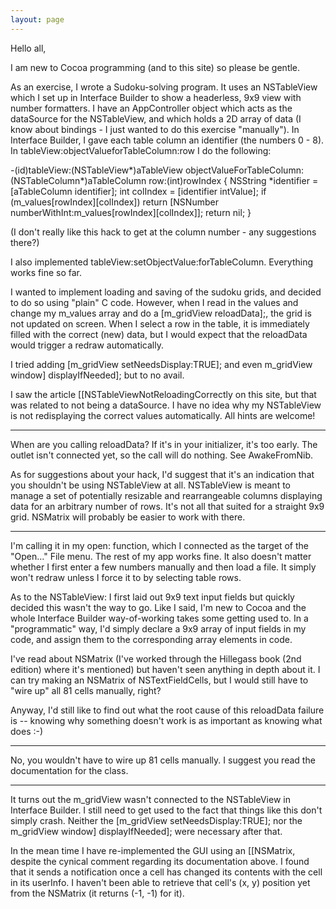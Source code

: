 ```yaml
---
layout: page
---
```


Hello all,

I am new to Cocoa programming (and to this site) so please be gentle.

As an exercise, I wrote a Sudoku-solving program.  It uses an NSTableView which I set up in Interface Builder to show a headerless, 9x9 view with number formatters.  I have an AppController object which acts as the dataSource for the NSTableView, and which holds a 2D array of data (I know about bindings - I just wanted to do this exercise "manually").  In Interface Builder, I gave each table column an identifier (the numbers 0 - 8).  In tableView:objectValueforTableColumn:row I do the following:

    
-(id)tableView:(NSTableView*)aTableView
objectValueForTableColumn:(NSTableColumn*)aTableColumn
		   row:(int)rowIndex
{
	NSString *identifier = [aTableColumn identifier];
	int colIndex = [identifier intValue];
	if (m_values[rowIndex][colIndex])
		return [NSNumber numberWithInt:m_values[rowIndex][colIndex]];
	return nil;
}


(I don't really like this hack to get at the column number - any suggestions there?)

I also implemented tableView:setObjectValue:forTableColumn.  Everything works fine so far.

I wanted to implement loading and saving of the sudoku grids, and decided to do so using "plain" C code.  However, when I read in the values and change my     m_values array and do a     [m_gridView reloadData];, the grid is not updated on screen.  When I select a row in the table, it is immediately filled with the correct (new) data, but I would expect that the reloadData would trigger a redraw automatically.

I tried adding     [m_gridView setNeedsDisplay:TRUE]; and even     m_gridView window] displayIfNeeded]; but to no avail.

I saw the article [[NSTableViewNotReloadingCorrectly on this site, but that was related to not being a dataSource.  I have no idea why my NSTableView is not redisplaying the correct values automatically.  All hints are welcome!

----
When are you calling reloadData? If it's in your initializer, it's too early. The outlet isn't connected yet, so the call will do nothing. See AwakeFromNib.

As for suggestions about your hack, I'd suggest that it's an indication that you shouldn't be using NSTableView at all. NSTableView is meant to manage a set of potentially resizable and rearrangeable columns displaying data for an arbitrary number of rows. It's not all that suited for a straight 9x9 grid. NSMatrix will probably be easier to work with there.

----
I'm calling it in my     open: function, which I connected as the target of the "Open..." File menu.  The rest of my app works fine.  It also doesn't matter whether I first enter a few numbers manually and then load a file.  It simply won't redraw unless I force it to by selecting table rows.

As to the NSTableView: I first laid out 9x9 text input fields but quickly decided this wasn't the way to go.  Like I said, I'm new to Cocoa and the whole Interface Builder way-of-working takes some getting used to.  In a "programmatic" way, I'd simply declare a 9x9 array of input fields in my code, and assign them to the corresponding array elements in code.

I've read about NSMatrix (I've worked through the Hillegass book (2nd edition) where it's mentioned) but haven't seen anything in depth about it.  I can try making an NSMatrix of NSTextFieldCells, but I would still have to "wire up" all 81 cells manually, right?

Anyway, I'd still like to find out what the root cause of this reloadData failure is -- knowing why something doesn't work is as important as knowing what does :-)

----
No, you wouldn't have to wire up 81 cells manually. I suggest you read the documentation for the class.

----
It turns out the     m_gridView wasn't connected to the NSTableView in Interface Builder.  I still need to get used to the fact that things like this don't simply crash.  Neither the      [m_gridView setNeedsDisplay:TRUE]; nor the     m_gridView window] displayIfNeeded]; were necessary after that.

In the mean time I have re-implemented the GUI using an [[NSMatrix, despite the cynical comment regarding its documentation above.  I found that it sends a notification once a cell has changed its contents with the cell in its userInfo.  I haven't been able to retrieve that cell's (x, y) position yet from the NSMatrix (it returns (-1, -1) for it).
